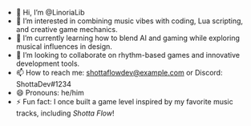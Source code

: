 - 👋 Hi, I’m @LinoriaLib
- 👀 I’m interested in combining music vibes with coding, Lua scripting, and creative game mechanics.  
- 🌱 I’m currently learning how to blend AI and gaming while exploring musical influences in design.  
- 💞️ I’m looking to collaborate on rhythm-based games and innovative development tools.  
- 📫 How to reach me: shottaflowdev@example.com or Discord: ShottaDev#1234  
- 😄 Pronouns: he/him  
- ⚡ Fun fact: I once built a game level inspired by my favorite music tracks, including *Shotta Flow*!  
